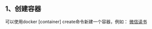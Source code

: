 ## 1、创建容器

可以使用docker [container] create命令新建一个容器，例如：
[微信读书](https://weread.qq.com/web/reader/57f327107162732157facd6k4e73277021a4e732ced3b55)

